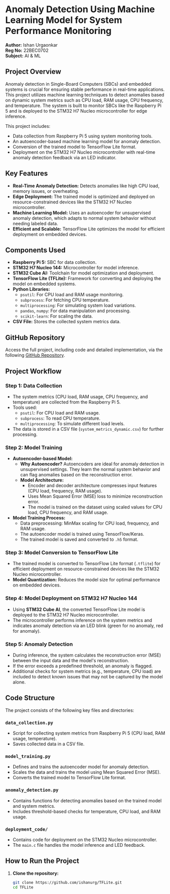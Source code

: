 # Anomaly Detection Using Machine Learning Model for System Performance Monitoring

**Author:** Ishan Urgaonkar  
**Reg No:** 22BEC0702  
**Subject:** AI & ML

## Project Overview

Anomaly detection in Single-Board Computers (SBCs) and embedded systems is crucial for ensuring stable performance in real-time applications. This project utilizes machine learning techniques to detect anomalies based on dynamic system metrics such as CPU load, RAM usage, CPU frequency, and temperature. The system is built to monitor SBCs like the Raspberry Pi 5 and is deployed to the STM32 H7 Nucleo microcontroller for edge inference.

This project includes:
- Data collection from Raspberry Pi 5 using system monitoring tools.
- An autoencoder-based machine learning model for anomaly detection.
- Conversion of the trained model to TensorFlow Lite format.
- Deployment on the STM32 H7 Nucleo microcontroller with real-time anomaly detection feedback via an LED indicator.

## Key Features

- **Real-Time Anomaly Detection:** Detects anomalies like high CPU load, memory issues, or overheating.
- **Edge Deployment:** The trained model is optimized and deployed on resource-constrained devices like the STM32 H7 Nucleo microcontroller.
- **Machine Learning Model:** Uses an autoencoder for unsupervised anomaly detection, which adapts to normal system behavior without needing labeled data.
- **Efficient and Scalable:** TensorFlow Lite optimizes the model for efficient deployment on embedded devices.

## Components Used

- **Raspberry Pi 5:** SBC for data collection.
- **STM32 H7 Nucleo 144:** Microcontroller for model inference.
- **STM32 Cube AI:** Toolchain for model optimization and deployment.
- **TensorFlow Lite (TFLite):** Framework for converting and deploying the model on embedded systems.
- **Python Libraries:**
  - `psutil`: For CPU load and RAM usage monitoring.
  - `subprocess`: For fetching CPU temperature.
  - `multiprocessing`: For simulating system load variations.
  - `pandas`, `numpy`: For data manipulation and processing.
  - `scikit-learn`: For scaling the data.
- **CSV File:** Stores the collected system metrics data.

## GitHub Repository

Access the full project, including code and detailed implementation, via the following [GitHub Repository](https://github.com/ishanurg/TFLite.git).

## Project Workflow

### Step 1: Data Collection

- The system metrics (CPU load, RAM usage, CPU frequency, and temperature) are collected from the Raspberry Pi 5.
- Tools used:
  - `psutil`: For CPU load and RAM usage.
  - `subprocess`: To read CPU temperature.
  - `multiprocessing`: To simulate different load levels.
- The data is stored in a CSV file (`system_metrics_dynamic.csv`) for further processing.

### Step 2: Model Training

- **Autoencoder-based Model:**
  - **Why Autoencoder?** Autoencoders are ideal for anomaly detection in unsupervised settings. They learn the normal system behavior and can flag anomalies based on the reconstruction error.
  - **Model Architecture:**
    - Encoder and decoder architecture compresses input features (CPU load, frequency, RAM usage).
    - Uses Mean Squared Error (MSE) loss to minimize reconstruction error.
    - The model is trained on the dataset using scaled values for CPU load, CPU frequency, and RAM usage.
- **Model Training Process:**
  - Data preprocessing: MinMax scaling for CPU load, frequency, and RAM usage.
  - The autoencoder model is trained using TensorFlow/Keras.
  - The trained model is saved and converted to `.h5` format.

### Step 3: Model Conversion to TensorFlow Lite

- The trained model is converted to TensorFlow Lite format (`.tflite`) for efficient deployment on resource-constrained devices like the STM32 Nucleo microcontroller.
- **Model Quantization:** Reduces the model size for optimal performance on embedded devices.

### Step 4: Model Deployment on STM32 H7 Nucleo 144

- Using **STM32 Cube AI**, the converted TensorFlow Lite model is deployed to the STM32 H7 Nucleo microcontroller.
- The microcontroller performs inference on the system metrics and indicates anomaly detection via an LED blink (green for no anomaly, red for anomaly).
  
### Step 5: Anomaly Detection

- During inference, the system calculates the reconstruction error (MSE) between the input data and the model's reconstruction.
- If the error exceeds a predefined threshold, an anomaly is flagged.
- Additional checks for system metrics (e.g., temperature, CPU load) are included to detect known issues that may not be captured by the model alone.

## Code Structure

The project consists of the following key files and directories:

### `data_collection.py`
- Script for collecting system metrics from Raspberry Pi 5 (CPU load, RAM usage, temperature).
- Saves collected data in a CSV file.

### `model_training.py`
- Defines and trains the autoencoder model for anomaly detection.
- Scales the data and trains the model using Mean Squared Error (MSE).
- Converts the trained model to TensorFlow Lite format.

### `anomaly_detection.py`
- Contains functions for detecting anomalies based on the trained model and system metrics.
- Includes threshold-based checks for temperature, CPU load, and RAM usage.

### `deployment_code/`
- Contains code for deployment on the STM32 Nucleo microcontroller.
- The `main.c` file handles the model inference and LED feedback.

## How to Run the Project

1. **Clone the repository:**

   ```bash
   git clone https://github.com/ishanurg/TFLite.git
   cd TFLite

